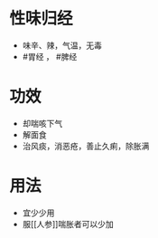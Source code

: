 # 性味归经
- 味辛、辣，气温，无毒
-  #胃经 ， #脾经 
# 功效
- 却喘咳下气
- 解面食
- 治风痰，消恶疮，善止久痢，除胀满
# 用法
- 宜少少用
- 服[[人参]]喘胀者可以少加